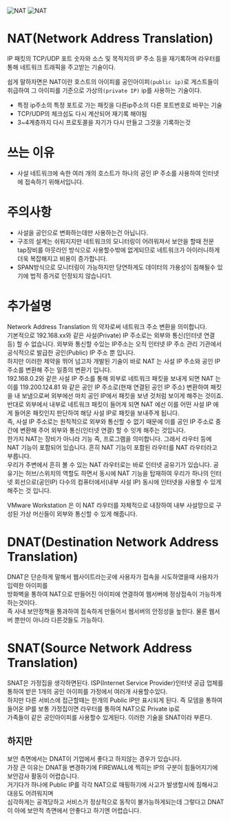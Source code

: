 ![NAT](https://upload.wikimedia.org/wikipedia/commons/thumb/c/c7/NAT_Concept-en.svg/1920px-NAT_Concept-en.svg.png)
![NAT](https://s8185.pcdn.co/wp-content/uploads/2013/11/41.jpg)
# NAT(Network Address Translation)
IP 패킷의 TCP/UDP 포트 숫자와 소스 및 목적지의 IP 주소 등을 재기록하며 라우터를 통해 네트워크 트래픽을 주고받는 기술이다.

쉽게 말하자면은 NAT이란 호스트의 아이피를 공인아이피`(public ip)`로 게스트들이 취급하여 그 아이피를 기준으로 가상의`(private IP)` ip를 사용하는 기술이다.    


* 특정 ip주소의 특정 포트로 가는 패킷을 다른ip주소의 다른 포트번호로 바꾸는 기술
* TCP/UDP의 체크섬도 다시 계산되어 재기록 해야됨
* 3~4계층까지 다시 프로토콜을 자기가 다시 만들고 그것을 기록하는것

# 쓰는 이유
* 사설 네트워크에 속한 여러 개의 호스트가 하나의 공인 IP 주소를 사용하여 인터넷에 접속하기 위해서입니다.

# 주의사항
* 사설을 공인으로 변화하는데만 사용하는건 아닙니다.  
* 구조의 설계는 쉬워지지만 네트워크의 모니터링이 어려워져서 보안을 할때 전문 tap장비를 아웃라인 방식으로 사용할수밖에 없게되므로 네트워크가 아이러니하게 더욱 복잡해지고 비용이 증가합니다.
* SPAN방식으로 모니터링이 가능하지만 당연하게도 데이터의 가용성이 침해될수 있기에 법적 증거로 인정되지 않습니다1.

# 추가설명

Network Address Translation 의 약자로써 네트워크 주소 변환을 의미합니다.  
기본적으로 192.168.xx와 같은 사설(Private) IP 주소로는 외부와 통신(인터넷 연결 등) 할 수 없습니다. 외부와 통신할 수있는 IP주소는 오직 인터넷 IP 주소 관리 기관에서 공식적으로 발급한 공인(Public) IP 주소 뿐 입니다.  
하지만 이러한 제약을 뛰어 넘고자 개발된 기술이 바로 NAT 는 사설 IP 주소와 공인 IP 주소를 변환해 주는 일종의 변환기 입니다.  
192.168.0.2와 같은 사설 IP 주소를 통해 외부로 네트워크 패킷을 보내게 되면 NAT 는 이를 119.200.124.81 와 같은 공인 IP 주소로(현재 연결된 공인 IP 주소) 변환하여 패킷을 내 보냄으로써 외부에선 마치 공인 IP에서 패킷을 보낸 것처럼 보이게 해주는 것이죠.   
반대로 외부에서 내부로 네트워크 패킷이 들어게 되면 NAT 에선 이를 어떤 사설 IP 에게 들어온 패킷인지 판단하여 해당 사설 IP로 패킷을 보내주게 됩니다.  
즉, 사설 IP 주소로는 원칙적으로 외부와 통신할 수 없기 때문에 이를 공인 IP 주소로 중간에 변환해 주어 외부와 통신(인터넷 연결) 할 수 잇게 해주는 것입니다.   
한가지 NAT는 장비가 아니라 기능 즉, 프로그램을 의미합니다. 그래서 라우터 등에 NAT 기능이 포함되어 있습니다. 흔히 NAT 기능이 포함된 라우터를 NAT 라우터라고 부릅니다.  
우리가 주변에서 흔히 볼 수 있는 NAT 라우터로는 바로 인터넷 공유기가 있습니다. 공유기는 허브/스위치의 역할도 하면서 동시에 NAT 기능을 탑재하여 우리가 하나의 인터넷 회선으로(공인IP) 다수의 컴퓨터에서(내부 사설 IP) 동시에 인터넷을 사용할 수 있게 해주는 것 입니다.   


VMware Workstation 은 이 NAT 라우터를 자체적으로 내장하여 내부 사설망으로 구성된 가상 머신들이 외부와 통신할 수 있게 해줍니다.

# DNAT(Destination Network Address Translation)

DNAT은 단순하게 말해서 웹사이트라는곳에 사용자가 접속을 시도하였을때 사용자가 입력한 아이피를  
방화벽을 통하여 NAT으로 만들어진 아이피에 연결하여 웹서버에 정상접속이 가능하게 하는것이다.   
즉 사내 보안정책을 통과하여 접속하게 만들어서 웹서버의 안정성을 높힌다. 물론 웹서버 뿐만이 아니라 다른것들도 가능하다.  


# SNAT(Source Network Address Translation)

SNAT은 가정집을 생각하면된다. ISP(Internet Service Provider)인터넷 공급 업체를 통하여 받은 1개의 공인 아이피를 가정에서 여러개 사용할수있다.  
하지만 다른 서비스에 접근할때는 한개의 Public IP만 표시되게 된다. 즉 모뎀을 통하여 들어온 IP를 보통 가정집이면 라우터를 통하여 NAT으로 Private ip로  
가족들이 같은 공인아이피를 사용할수 있게된다. 이러한 기술을 SNAT이라 부른다.

## 하지만
보안 측면에서는 DNAT이 기업에서 좋다고 하지않는 경우가 있습니다.  
가장 큰 이유는 DNAT을 변경하기에 FIREWALL에 찍히는 IP의 구분이 힘들어지기에 보안감사 활동이 어렵습니다.  
거기다가 하나에 Public IP를 각각 NAT으로 매핑하기에 사고가 발생할시에 침해사고 대응도 어려워지며  
심각하게는 공격당하고 서비스가 정상적으로 동작이 불가능하게되는데 그렇다고 DNAT이 아에 보안적 측면에서 안좋다고 하기엔 어렵습니다.  
